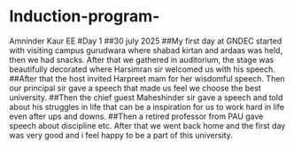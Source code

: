 # Induction-program-
Amninder Kaur  EE
#Day 1 
##30 july 2025
##My first day at GNDEC started with visiting campus gurudwara where shabad kirtan and ardaas was held, then we had snacks. After that we gathered in auditorium, the stage was beautifully decorated where Harsimran sir welcomed us with his speech.
##After that the host invited Harpreet mam for her wisdomful speech. Then our principal sir gave a speech that made us feel we choose the best university.
##Then the chief guest Maheshinder sir gave a speech and told about his struggles in life that can be a inspiration for us to work hard in life even after ups and downs.
##Then a retired professor from PAU gave speech about discipline etc. After that we went back home and the first day was very good and i feel happy to be a part of this university.
